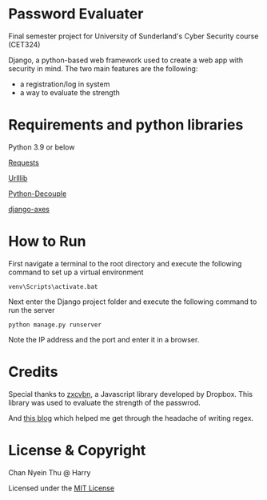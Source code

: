 # Password Evaluater 
Final semester project for University of Sunderland's Cyber Security course (CET324)

Django, a python-based web framework used to create a web app with security in mind. The two main features are the following: 
- a registration/log in system
- a way to evaluate the strength 

# Requirements and  python libraries 
Python 3.9 or below

[Requests](https://pypi.org/project/requests/)

[Urlllib](https://docs.python.org/3/library/urllib.html)

[Python-Decouple](https://pypi.org/project/python-decouple/)

[django-axes](https://django-axes.readthedocs.io/en/latest/index.html)

# How to Run
First navigate a terminal to the root directory and execute the following command to set up a virtual environment
```
venv\Scripts\activate.bat
```
Next enter the Django project folder and execute the following command to run the server
```
python manage.py runserver
```
Note the IP address and the port and enter it in a browser. 
# Credits
Special thanks to [zxcvbn](https://github.com/dropbox/zxcvbn), a Javascript library developed by Dropbox. This library was used to evaluate the strength of the passwrod. 

And [this blog](https://www.ocpsoft.org/tutorials/regular-expressions/password-regular-expression/) which helped me get through the headache of writing regex. 

# License & Copyright

Chan Nyein Thu @ Harry 

Licensed under the [MIT License](LICENSE) 
